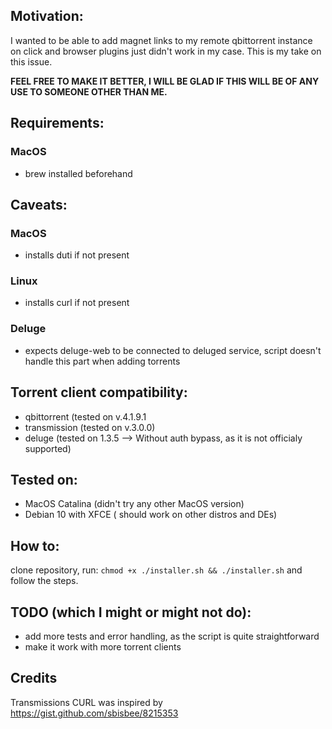 ## Motivation:

I wanted to be able to add magnet links to my remote qbittorrent instance on click and browser plugins just didn't work in my case.
This is my take on this issue.

**FEEL FREE TO MAKE IT BETTER, I WILL BE GLAD IF THIS WILL BE OF ANY USE TO SOMEONE OTHER THAN ME.**

## Requirements:
### MacOS
  - brew installed beforehand

## Caveats:
### MacOS
  - installs duti if not present
### Linux
  - installs curl if not present
### Deluge
  - expects deluge-web to be connected to deluged service, script doesn't handle this part when adding torrents

## Torrent client compatibility:
- qbittorrent (tested on v.4.1.9.1
- transmission (tested on v.3.0.0)
- deluge (tested on 1.3.5 --> Without auth bypass, as it is not officialy supported)

## Tested on:
- MacOS Catalina (didn't try any other MacOS version)
- Debian 10 with XFCE ( should work on other distros and DEs)


## How to:
clone repository, run:
`chmod +x ./installer.sh && ./installer.sh`
and follow the steps.


## TODO (which I might or might not do):
- add more tests and error handling, as the script is quite straightforward
- make it work with more torrent clients


## Credits
Transmissions CURL was inspired by https://gist.github.com/sbisbee/8215353